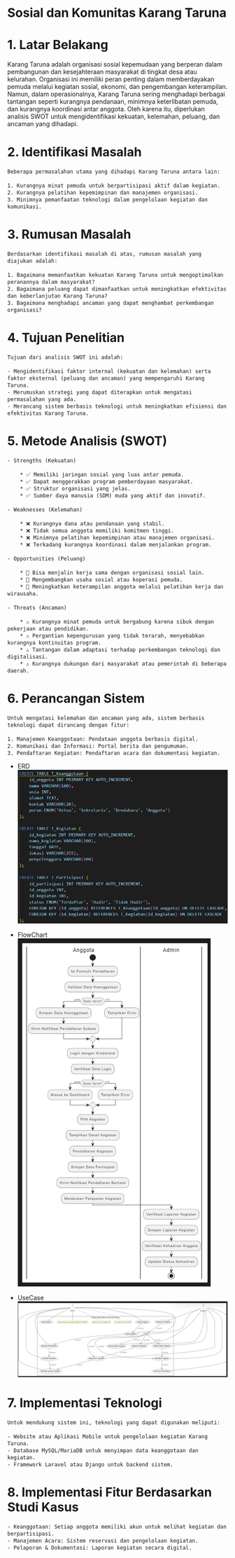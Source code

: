 # Sosial dan Komunitas Karang Taruna
# 1. Latar Belakang

 Karang Taruna adalah organisasi sosial kepemudaan yang berperan dalam pembangunan dan kesejahteraan masyarakat di tingkat desa atau kelurahan. Organisasi ini memiliki peran penting dalam memberdayakan pemuda melalui kegiatan sosial, ekonomi, dan pengembangan keterampilan. Namun, dalam operasionalnya, Karang Taruna sering menghadapi berbagai tantangan seperti kurangnya pendanaan, minimnya keterlibatan pemuda, dan kurangnya koordinasi antar anggota. Oleh karena itu, diperlukan analisis SWOT untuk mengidentifikasi kekuatan, kelemahan, peluang, dan ancaman yang dihadapi.

# 2. Identifikasi Masalah

    Beberapa permasalahan utama yang dihadapi Karang Taruna antara lain:

    1. Kurangnya minat pemuda untuk berpartisipasi aktif dalam kegiatan.
    2. Kurangnya pelatihan kepemimpinan dan manajemen organisasi.
    3. Minimnya pemanfaatan teknologi dalam pengelolaan kegiatan dan komunikasi.

# 3. Rumusan Masalah

    Berdasarkan identifikasi masalah di atas, rumusan masalah yang diajukan adalah:

    1. Bagaimana memanfaatkan kekuatan Karang Taruna untuk mengoptimalkan peranannya dalam masyarakat?
    2. Bagaimana peluang dapat dimanfaatkan untuk meningkatkan efektivitas dan keberlanjutan Karang Taruna?
    3. Bagaimana menghadapi ancaman yang dapat menghambat perkembangan organisasi?

# 4. Tujuan Penelitian

    Tujuan dari analisis SWOT ini adalah:

    - Mengidentifikasi faktor internal (kekuatan dan kelemahan) serta faktor eksternal (peluang dan ancaman) yang mempengaruhi Karang Taruna.
    - Merumuskan strategi yang dapat diterapkan untuk mengatasi permasalahan yang ada.
    - Merancang sistem berbasis teknologi untuk meningkatkan efisiensi dan efektivitas Karang Taruna.

# 5. Metode Analisis (SWOT)

    - Strengths (Kekuatan)

        * ✅ Memiliki jaringan sosial yang luas antar pemuda.
        * ✅ Dapat menggerakkan program pemberdayaan masyarakat.
        * ✅ Struktur organisasi yang jelas.
        * ✅ Sumber daya manusia (SDM) muda yang aktif dan inovatif.

    - Weaknesses (Kelemahan)

        * ❌ Kurangnya dana atau pendanaan yang stabil.
        * ❌ Tidak semua anggota memiliki komitmen tinggi.
        * ❌ Minimnya pelatihan kepemimpinan atau manajemen organisasi.
        * ❌ Terkadang kurangnya koordinasi dalam menjalankan program.

    - Opportunities (Peluang)

        * 🌟 Bisa menjalin kerja sama dengan organisasi sosial lain.
        * 🌟 Mengembangkan usaha sosial atau koperasi pemuda.
        * 🌟 Meningkatkan keterampilan anggota melalui pelatihan kerja dan wirausaha.

    - Threats (Ancaman)

        * ⚠️ Kurangnya minat pemuda untuk bergabung karena sibuk dengan pekerjaan atau pendidikan.
        * ⚠️ Pergantian kepengurusan yang tidak terarah, menyebabkan kurangnya kontinuitas program.
        * ⚠️ Tantangan dalam adaptasi terhadap perkembangan teknologi dan digitalisasi.
        * ⚠️ Kurangnya dukungan dari masyarakat atau pemerintah di beberapa daerah.

# 6. Perancangan Sistem

    Untuk mengatasi kelemahan dan ancaman yang ada, sistem berbasis teknologi dapat dirancang dengan fitur:

    1. Manajemen Keanggotaan: Pendataan anggota berbasis digital.
    2. Komunikasi dan Informasi: Portal berita dan pengumuman.
    3. Pendaftaran Kegiatan: Pendaftaran acara dan dokumentasi kegiatan.

*   ERD
    ![alt text](<Screenshot 2025-01-31 163802.png>)

*  FlowChart
    ![alt text](<Screenshot 2025-01-31 164808.png>)

*   UseCase
    ![alt text](<Screenshot 2025-02-01 002313.png>)

# 7. Implementasi Teknologi

    Untuk mendukung sistem ini, teknologi yang dapat digunakan meliputi:

    - Website atau Aplikasi Mobile untuk pengelolaan kegiatan Karang Taruna.
    - Database MySQL/MariaDB untuk menyimpan data keanggotaan dan kegiatan.
    - Framework Laravel atau Django untuk backend sistem.

# 8. Implementasi Fitur Berdasarkan Studi Kasus

    - Keanggotaan: Setiap anggota memiliki akun untuk melihat kegiatan dan berpartisipasi.
    - Manajemen Acara: Sistem reservasi dan pengelolaan kegiatan.
    - Pelaporan & Dokumentasi: Laporan kegiatan secara digital.
